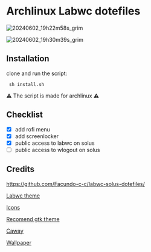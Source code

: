 <h1>Archlinux Labwc dotefiles</h1>

![20240602_19h22m58s_grim](https://github.com/Facundo-c-c/labwc-solus-dotefiles/assets/121110001/e6713b9c-2c75-4e0f-a9b5-2cc4d1a579f9)


![20240602_19h30m39s_grim](https://github.com/Facundo-c-c/labwc-solus-dotefiles/assets/121110001/633a0d54-1ece-4bf3-8373-8026da21937f)



<h2>Installation</h2>

clone and run the script:

     sh install.sh
  
  ⚠️  The script is made for archlinux  ⚠️

<h2>Checklist</h2>

- [x] add rofi menu
- [x] add screenlocker
- [x] public access to labwc on solus
- [ ] public access to wlogout on solus

<h2>Credits</h2>

https://github.com/Facundo-c-c/labwc-solus-dotefiles/

[Labwc theme](https://github.com/nathanielevan/gruvbox-material-openbox)

[Icons](https://www.gnome-look.org/p/1340791)

[Recomend gtk theme](https://www.pling.com/p/1681313/)

[Caway](https://github.com/PROxZIMA/caway)

[Wallpaper](https://gruvbox-wallpapers.pages.dev/wallpapers/light/Knights.png)
